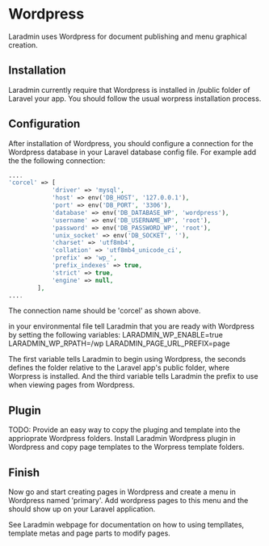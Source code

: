 # Wordpress
Laradmin uses Wordpress for document publishing and menu graphical creation.

## Installation
Laradmin currently require that Wordpress is installed in /public folder of Laravel your app. You should follow the usual worpress installation process.  
## Configuration
After installation of Wordpress, you should configure a connection for the Wordpress database in your Laravel database config file. For example add the the following connection:
```php
....
'corcel' => [
            'driver' => 'mysql',
            'host' => env('DB_HOST', '127.0.0.1'),
            'port' => env('DB_PORT', '3306'),
            'database' => env('DB_DATABASE_WP', 'wordpress'),
            'username' => env('DB_USERNAME_WP', 'root'),
            'password' => env('DB_PASSWORD_WP', 'root'),
            'unix_socket' => env('DB_SOCKET', ''),
            'charset' => 'utf8mb4',
            'collation' => 'utf8mb4_unicode_ci',
            'prefix' => 'wp_',
            'prefix_indexes' => true,
            'strict' => true,
            'engine' => null,
        ],
....
```
The connection name should be 'corcel' as shown above.

in your environmental file tell Laradmin that you are ready with Wordpress by setting the following variables:
LARADMIN_WP_ENABLE=true
LARADMIN_WP_RPATH=/wp
LARADMIN_PAGE_URL_PREFIX=page

The first variable tells Laradmin to begin using Wordpress, the seconds defines the folder relative to the Laravel app's public folder, where Worpress is installed. And the third variable tells Laradmin the prefix to use when viewing pages from Wordpress.

## Plugin
TODO: Provide an easy way to copy the pluging and template into the apprioprate Wordpress folders.
Install Laradmin Wordpress plugin in Wordpress and copy page templates to the Worpress template folders. 


## Finish
Now go and start creating pages in Wordpress and create a menu in Wordpress named 'primary'. Add wordpress pages to this  menu and the should show up on your Laravel application.

See Laradmin webpage for documentation on how to using templlates, template metas and page parts to modify pages.



